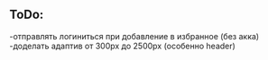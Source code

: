 
## ToDo:

-отправлять логиниться при добавление в избранное (без акка)
-доделать адаптив от 300px до 2500px (особенно header)

